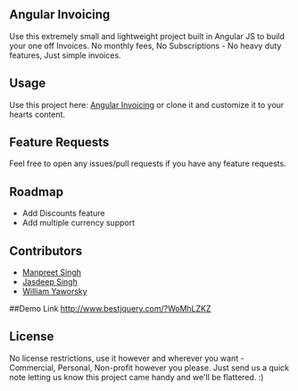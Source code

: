 ## Angular Invoicing

Use this extremely small and lightweight project built in Angular JS to build your one off Invoices. No monthly fees, No Subscriptions - No heavy duty features, Just simple invoices.

## Usage

Use this project here: [Angular Invoicing](http://metaware.github.io/angular-invoicing) or clone it and customize it to your hearts content.

## Feature Requests

Feel free to open any issues/pull requests if you have any feature requests.

## Roadmap

* Add Discounts feature
* Add multiple currency support


## Contributors

* [Manpreet Singh](http://github.com/manpreetrules)
* [Jasdeep Singh](http://jasdeep.ca)
* [William Yaworsky](https://github.com/yaworsw)

##Demo Link
    http://www.bestjquery.com/?WoMhLZKZ


## License

No license restrictions, use it however and wherever you want - Commercial, Personal, Non-profit however you please. Just send us a quick note letting us know this project came handy and we'll be flattered. :)
